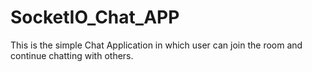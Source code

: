 # SocketIO_Chat_APP
This is the simple Chat Application in which user can join the room and continue chatting with others.
